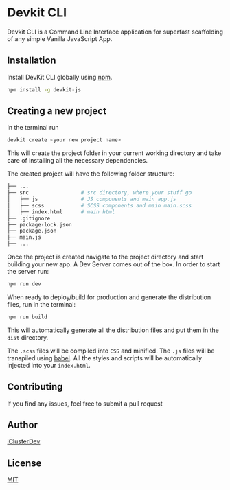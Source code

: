 # Devkit CLI

Devkit CLI is a Command Line Interface application for superfast scaffolding of any simple Vanilla JavaScript App.

## Installation

Install DevKit CLI globally using [npm](https://www.npmjs.com/package/devkit-js).

```bash
npm install -g devkit-js
```

## Creating a new project

In the terminal run

```bash
devkit create <your new project name>
```

This will create the project folder in your current working directory and take care of installing all the necessary dependencies.

The created project will have the following folder structure:

```bash
├── ...
├── src                 # src directory, where your stuff go
│   ├── js              # JS components and main app.js
│   ├── scss            # SCSS components and main main.scss
│   ├── index.html      # main html
├── .gitignore
├── package-lock.json
├── package.json
├── main.js
├── ...
```

Once the project is created navigate to the project directory and start building your new app. A Dev Server comes out of the box. In order to start the server run:

```bash
npm run dev
```

When ready to deploy/build for production and generate the distribution files, run in the terminal:

```bash
npm run build
```

This will automatically generate all the distribution files and put them in the `dist` directory.

The `.scss` files will be compiled into `CSS` and minified. The `.js` files will be transpiled using [babel](https://babeljs.io/). All the styles and scripts will be automatically injected into your `index.html`.

## Contributing

If you find any issues, feel free to submit a pull request

## Author

[iClusterDev](https://github.com/iClusterDev)

## License

[MIT](https://choosealicense.com/licenses/mit/)
